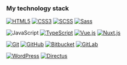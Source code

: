 <!-- ### Hi there 👋 -->

<!--
**Sty1ist/Sty1ist** is a ✨ _special_ ✨ repository because its `README.md` (this file) appears on your GitHub profile.

Here are some ideas to get you started:

- 🔭 I’m currently working on ...
- 🌱 I’m currently learning ...
- 👯 I’m looking to collaborate on ...
- 🤔 I’m looking for help with ...
- 💬 Ask me about ...
- 📫 How to reach me: ...
- 😄 Pronouns: ...
- ⚡ Fun fact: ...
-->



### My technology stack


 
[![HTML5](https://img.shields.io/badge/-HTML5-E34F26?style=for-the-badge&logo=html5&logoColor=ffffff)](https://developer.mozilla.org/en-US/docs/Web/HTML)
[![CSS3](https://img.shields.io/badge/-CSS3-1572B6?style=for-the-badge&logo=css3&logoColor=ffffff)](https://developer.mozilla.org/en-US/docs/Web/CSS)
[![SCSS](https://img.shields.io/badge/-SCSS-CC6699?style=for-the-badge&logo=sass&logoColor=ffffff)](https://sass-lang.com)
[![Sass](https://img.shields.io/badge/-Sass-CC6699?style=for-the-badge&logo=sass&logoColor=ffffff)](https://sass-lang.com)
 

![JavaScript](https://img.shields.io/badge/JavaScript-323330?style=for-the-badge&logo=javascript&logoColor=F7DF1E)
[![TypeScript](https://img.shields.io/badge/-TypeScript-007ACC?style=for-the-badge&logo=typescript&logoColor=ffffff)](https://www.typescriptlang.org)
[![Vue.js](https://img.shields.io/badge/-Vue.js-4FC08D?style=for-the-badge&logo=vue.js&logoColor=ffffff)](https://vuejs.org)
[![Nuxt.js](https://img.shields.io/badge/-Nuxt.js-00C58E?style=for-the-badge&logo=nuxt.js&logoColor=ffffff)](https://nuxtjs.org)


[![Git](https://img.shields.io/badge/-Git-F05032?style=for-the-badge&logo=git&logoColor=ffffff)](https://git-scm.com)
[![GitHub](https://img.shields.io/badge/-GitHub-181717?style=for-the-badge&logo=github&logoColor=ffffff)](https://github.com)
[![Bitbucket](https://img.shields.io/badge/-Bitbucket-0052CC?style=for-the-badge&logo=bitbucket&logoColor=ffffff)](https://bitbucket.org)
[![GitLab](https://img.shields.io/badge/-GitLab-FCA121?style=for-the-badge&logo=gitlab&logoColor=ffffff)](https://gitlab.com)

[![WordPress](https://img.shields.io/badge/-WordPress-21759B?style=for-the-badge&logo=wordpress&logoColor=ffffff)](https://wordpress.org)
[![Directus](https://img.shields.io/badge/-Directus-242424?style=for-the-badge&logo=directus&logoColor=ffffff)](https://directus.io)



